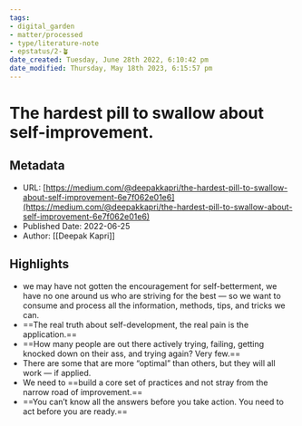 ```yaml
---
tags: 
- digital_garden
- matter/processed
- type/literature-note
- epstatus/2-🪴
date_created: Tuesday, June 28th 2022, 6:10:42 pm
date_modified: Thursday, May 18th 2023, 6:15:57 pm
---
```

# The hardest pill to swallow about self-improvement.
## Metadata
* URL: [https://medium.com/@deepakkapri/the-hardest-pill-to-swallow-about-self-improvement-6e7f062e01e6](https://medium.com/@deepakkapri/the-hardest-pill-to-swallow-about-self-improvement-6e7f062e01e6)
* Published Date: 2022-06-25
* Author: [[Deepak Kapri]]

## Highlights
* we may have not gotten the encouragement for self-betterment, we have no one around us who are striving for the best — so we want to consume and process all the information, methods, tips, and tricks we can.
* ==The real truth about self-development, the real pain is the application.==
* ==How many people are out there actively trying, failing, getting knocked down on their ass, and trying again? Very few.==
* There are some that are more “optimal” than others, but they will all work — if applied.
* We need to ==build a core set of practices and not stray from the narrow road of improvement.==
* ==You can’t know all the answers before you take action. You need to act before you are ready.==